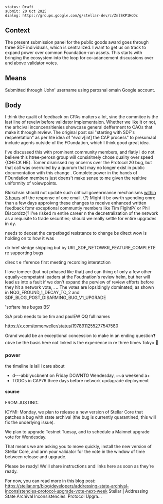```
status: Draft
submit: 20 Oct 2025
dialog: https://groups.google.com/g/stellar-dev/c/ZmlSKP1HoDc
```

## Context

The present submission panel for the public goods award goes through three SDF individuals, which is centralized. I want to get us on track to expand power over common Foundation-run assets. This starts with bringing the ecosystem into the loop for co-adancement discussions over and above validator votes.

## Means

Submitted through 'John' username using perosnal omain Google account.

## Body

 I think the qualit of feedback on CPAs matters a lot, sine the commitee is the last line of reveiw before validator implementaion. Whether we like it or not, the arhcival inconcensitienies showcase general defferment to CAOs that make it through review. The original post sai "starting with SDF's resperetation" as per hte idea of "evolv[int] the CAP process" to presumabl include agents outside of the FOundation, which I think good great idea.

 I've discussed this with prominent community members, and flatly I do not believe this htree-perosn group will consisitnely chose quality over speed {CHECK HE}. Tomer dismissed my oncerns over the Protocol 20 bug, but that call was  overruled by a quorum that may no longer exist in public documentation with this change . Complete power in the hands of FOundation members just doens't make sense to me given the realtive uniformity of voiewpoints.

 Blokchsin should not update such critical govenrmance mechanisms [within 3 hours](https://github.com/stellar/stellar-protocol/pull/1792) off the response of one email. {?} Might it be owrth spending omre than a few days approivng these changes to receive enhanced written feedback fomr exceptional communtiy members like Tim FlgihtP{ or Phil Discordzz{? I've risked m entire career n the decnetralization of the network as a requisite to trade securities; should we really settle for entire upgrades in dy.







needs to deceat the carpetbagd resistance to change bs
direct wow is holding on to how it was



dir href sledge shipping but by URL_SDF_NETOWKR_FEATURE_COMPLETE
re supporting bugs


direc t e rference first meeting recording interatction

I love tomeer (but not prhased like that) and can thing of only a few other equally-competatnt leaders at the Foudnation's review helm, but her will lead us into a fault if we don't expand the perview of review efforts before they hit a network vote, . .. The votes are lopsidingly dominated, as shown in NQG_FROUND_1_DECAY_TO_2 and SDF_BLOG_POST_DISARMING_BUG_V1_UPGRADE 


'softare has bugss BS'


S/A prob needs to be tim and paulEW QQ full names




https://x.com/tomerweller/status/1978911255277547580




Grand would be an exceptional concession to make in an ending question❓
obve be the basis here not linked is the experience in re three times Tokyo 🗼 

### power

the timeline is iall i care about 

- d---abbiyucbnent on Friday DOWNTO Wendesday, ~~a weekend a+
- TODOs in CAP76 three days before network updagrade deployment

#### source
FROM JUSTING:

ICYMI: Monday, we plan to release a new version of Stellar Core that patches a bug with state archival (the bug is currently quarantined; this will fix the underlying issue).

We plan to upgrade Testnet Tuesay, and to schedule a Mainnet upgrade vote for Wendesday.

That means we are asking you to move quickly, install the new version of Stellar Core, and arm your validator for the vote in the window of time between release and upgrade.

Please be ready!  We'll share instructions and links here as soon as they're ready. 

For now, you can read more in this blog post:
https://stellar.org/blog/developers/addressing-state-archival-inconsistencies-protocol-upgrade-vote-next-week
Stellar | Addressing State Archival Inconsistencies: Protocol Upgra...




